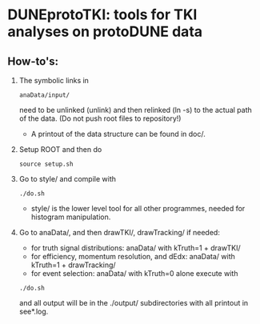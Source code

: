 # DUNEprotoTKI: tools for TKI analyses on protoDUNE data

## How-to's:

1. The symbolic links in 
   ```
   anaData/input/
   ```
   need to be unlinked (unlink) and then relinked (ln -s) to the actual path of the data. (Do not push root files to repository!)

   - A printout of the data structure can be found in doc/.

2. Setup ROOT and then do
   ```
   source setup.sh
   ```

3. Go to style/ and compile with 
   ```
   ./do.sh
   ```
   - style/ is the lower level tool for all other programmes, needed for histogram manipulation.

4. Go to anaData/, and then drawTKI/, drawTracking/ if needed:
   - for truth signal distributions: anaData/ with kTruth=1 + drawTKI/
   - for efficiency, momentum resolution, and dEdx: anaData/ with kTruth=1 + drawTracking/
   - for event selection: anaData/ with kTruth=0 alone
   execute with
   ```
   ./do.sh
   ```
   and all output will be in the ./output/ subdirectories with all printout in see*.log.





